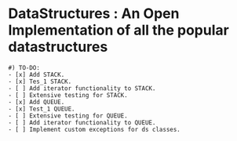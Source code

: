 DataStructures : An Open Implementation of all the popular datastructures
=========================================================================

    #) TO-DO:
    - [x] Add STACK.
    - [x] Tes_1 STACK.
    - [ ] Add iterator functionality to STACK.
    - [ ] Extensive testing for STACK.
    - [x] Add QUEUE.
    - [x] Test_1 QUEUE.
    - [ ] Extensive testing for QUEUE.
    - [ ] Add iterator functionality to QUEUE.
    - [ ] Implement custom exceptions for ds classes.
